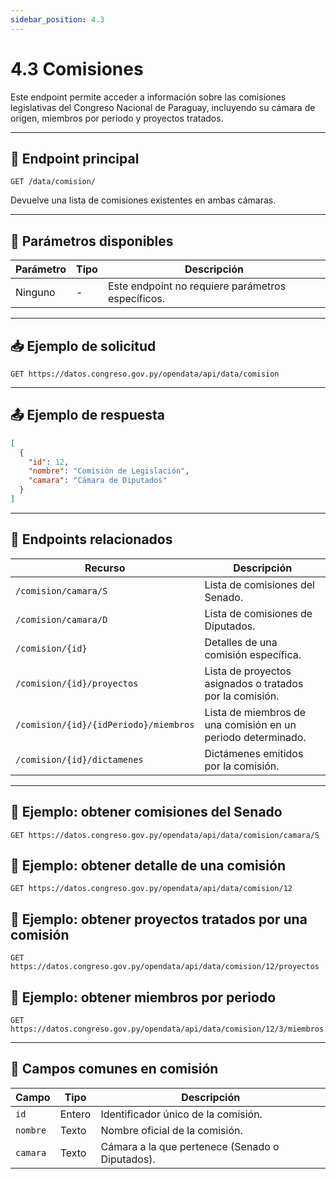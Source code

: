 ```yaml
---
sidebar_position: 4.3
---
```


# 4.3 Comisiones

Este endpoint permite acceder a información sobre las comisiones legislativas del Congreso Nacional de Paraguay, incluyendo su cámara de origen, miembros por periodo y proyectos tratados.

---

## 📘 Endpoint principal

```
GET /data/comision/
```

Devuelve una lista de comisiones existentes en ambas cámaras.

---

## 🔎 Parámetros disponibles

| Parámetro | Tipo | Descripción                                       |
| --------- | ---- | ------------------------------------------------- |
| Ninguno   | -    | Este endpoint no requiere parámetros específicos. |

---

## 📥 Ejemplo de solicitud

```
GET https://datos.congreso.gov.py/opendata/api/data/comision
```

---

## 📤 Ejemplo de respuesta

```json
[
  {
    "id": 12,
    "nombre": "Comisión de Legislación",
    "camara": "Cámara de Diputados"
  }
]
```

---

## 📂 Endpoints relacionados

| Recurso                                              | Descripción                                                    |
| ---------------------------------------------------- | -------------------------------------------------------------- |
| `/comision/camara/S`                                 | Lista de comisiones del Senado.                                |
| `/comision/camara/D`                                 | Lista de comisiones de Diputados.                              |
| `/comision/{id}`                                     | Detalles de una comisión específica.                           |
| `/comision/{id}/proyectos`                           | Lista de proyectos asignados o tratados por la comisión.       |
| `/comision/{id}/{idPeriodo}/miembros`                | Lista de miembros de una comisión en un periodo determinado.   |
| `/comision/{id}/dictamenes`                          | Dictámenes emitidos por la comisión.                           |

---

## 📌 Ejemplo: obtener comisiones del Senado

```
GET https://datos.congreso.gov.py/opendata/api/data/comision/camara/S
```

## 📌 Ejemplo: obtener detalle de una comisión

```
GET https://datos.congreso.gov.py/opendata/api/data/comision/12
```

## 📌 Ejemplo: obtener proyectos tratados por una comisión

```
GET https://datos.congreso.gov.py/opendata/api/data/comision/12/proyectos
```

## 📌 Ejemplo: obtener miembros por periodo

```
GET https://datos.congreso.gov.py/opendata/api/data/comision/12/3/miembros
```

---

## 📝 Campos comunes en comisión

| Campo      | Tipo   | Descripción                                         |
| ---------- | ------ | --------------------------------------------------- |
| `id`       | Entero | Identificador único de la comisión.                 |
| `nombre`   | Texto  | Nombre oficial de la comisión.                      |
| `camara`   | Texto  | Cámara a la que pertenece (Senado o Diputados).     |
